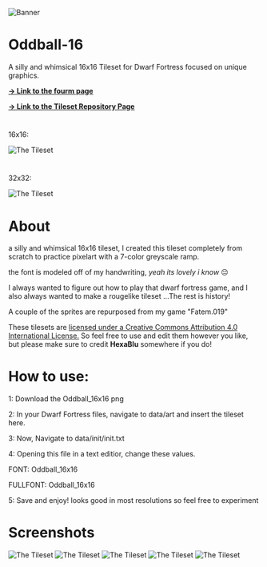 ![Banner](https://cdn.discordapp.com/attachments/563101440248119332/860229952875003915/banner.png)
# Oddball-16
A silly and whimsical 16x16 Tileset for Dwarf Fortress focused on unique graphics.

**[ → Link to the fourm page](http://www.bay12forums.com/smf/index.php?topic=178707.0)**

**[ → Link to the Tileset Repository Page](http://dwarffortresswiki.org/index.php/Tileset_repository#Oddball-16)**

#
16x16:

![The Tileset](https://cdn.discordapp.com/attachments/563101440248119332/864982517344632832/Oddball_16x16.png)
#
32x32:

![The Tileset](https://cdn.discordapp.com/attachments/563101440248119332/864982510236467220/Oddball_32x32.png)
#

# About
a silly and whimsical 16x16 tileset, I created this tileset completely from scratch to practice pixelart with a 7-color greyscale ramp.

the font is modeled off of my handwriting, *yeah its lovely i know* 😔

I always wanted to figure out how to play that dwarf fortress game, and I also always wanted to make a rougelike tileset ...The rest is history!

A couple of the sprites are repurposed from my game "Fatem.019" 

These tilesets are [licensed under a Creative Commons Attribution 4.0 International License.](https://creativecommons.org/licenses/by/4.0/)
So feel free to use and edit them however you like, but please make sure to credit **HexaBlu** somewhere if you do!

# How to use:

1: Download the Oddball_16x16 png

2: In your Dwarf Fortress files, navigate to data/art and insert the tileset here.

3: Now, Navigate to data/init/init.txt 

4: Opening this file in a text editior, change these values.

FONT: Oddball_16x16

FULLFONT: Oddball_16x16

5: Save and enjoy! looks good in most resolutions so feel free to experiment

# Screenshots

![The Tileset](https://cdn.discordapp.com/attachments/563101440248119332/860218753103036426/Screenshot_16.png) 
![The Tileset](https://cdn.discordapp.com/attachments/563101440248119332/861647864593514526/Screenshot_4.png)
![The Tileset](https://cdn.discordapp.com/attachments/563101440248119332/860251091680493578/Screenshot_30.png)
![The Tileset](https://cdn.discordapp.com/attachments/563101440248119332/861647559368769547/GIF.gif) 
![The Tileset](https://cdn.discordapp.com/attachments/563101440248119332/860181106523111424/Screenshot_20.png)
